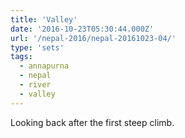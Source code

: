```yaml
---
title: 'Valley'
date: '2016-10-23T05:30:44.000Z'
url: '/nepal-2016/nepal-20161023-04/'
type: 'sets'
tags:
  - annapurna
  - nepal
  - river
  - valley
---
```


Looking back after the first steep climb.
